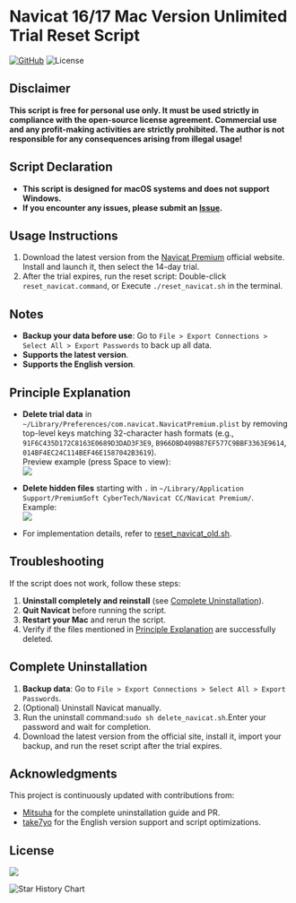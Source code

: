 # Navicat 16/17 Mac Version Unlimited Trial Reset Script

<!-- @import "[TOC]" {cmd="toc" depthFrom=1 depthTo=6 orderedList=false} -->

[![GitHub](https://img.shields.io/github/stars/yhan219/navicat_reset_mac.svg?style=social&label=Stars)](https://github.com/yhan219/navicat_reset_mac)
![License](https://img.shields.io/badge/License-LGPL-blue.svg)

## Disclaimer

**This script is free for personal use only. It must be used strictly in compliance with the open-source license agreement. Commercial use and any profit-making activities are strictly prohibited. The author is not responsible for any consequences arising from illegal usage!**

## Script Declaration

- **This script is designed for macOS systems and does not support Windows.**
- **If you encounter any issues, please submit an [Issue](https://github.com/yhan219/navicat_reset_mac/issues).**

## Usage Instructions

1. Download the latest version from the [Navicat Premium](https://www.navicat.com.cn/download/navicat-premium) official website. Install and launch it, then select the 14-day trial.
2. After the trial expires, run the reset script: Double-click `reset_navicat.command`, or Execute `./reset_navicat.sh` in the terminal.

## Notes

- **Backup your data before use**: Go to `File > Export Connections > Select All > Export Passwords` to back up all data.
- **Supports the latest version**.
- **Supports the English version**.

## Principle Explanation

- **Delete trial data** in `~/Library/Preferences/com.navicat.NavicatPremium.plist` by removing top-level keys matching 32-character hash formats (e.g., `91F6C435D172C8163E0689D3DAD3F3E9`, `B966DBD409B87EF577C9BBF3363E9614`, `014BF4EC24C114BEF46E1587042B3619`).  
  Preview example (press Space to view):  
  ![](image/img1.png)

- **Delete hidden files** starting with `.` in `~/Library/Application Support/PremiumSoft CyberTech/Navicat CC/Navicat Premium/`.  
  Example:  
  ![](image/img.png)

- For implementation details, refer to [reset_navicat_old.sh](reset_navicat_old.sh).

## Troubleshooting

If the script does not work, follow these steps:

1. **Uninstall completely and reinstall** (see [Complete Uninstallation](#complete-uninstallation)).
2. **Quit Navicat** before running the script.
3. **Restart your Mac** and rerun the script.
4. Verify if the files mentioned in [Principle Explanation](#principle-explanation) are successfully deleted.

## Complete Uninstallation

1. **Backup data**: Go to `File > Export Connections > Select All > Export Passwords`.
2. (Optional) Uninstall Navicat manually.
3. Run the uninstall command:`sudo sh delete_navicat.sh`.Enter your password and wait for completion.
4. Download the latest version from the official site, install it, import your backup, and run the reset script after the trial expires.

## Acknowledgments
This project is continuously updated with contributions from:

- [Mitsuha](https://github.com/yhan219/navicat_reset_mac/issues/31) for the complete uninstallation guide and PR.
- [take7yo](https://github.com/yhan219/navicat_reset_mac/issues/34) for the English version support and script optimizations.

## License

![](image/LGPL.svg)

<picture>
  <source
    media="(prefers-color-scheme: dark)"
    srcset="
      https://api.star-history.com/svg?repos=yhan219/navicat_reset_mac&type=Date&theme=dark
    "
  />
  <source
    media="(prefers-color-scheme: light)"
    srcset="
      https://api.star-history.com/svg?repos=yhan219/navicat_reset_mac&type=Date
    "
  />
  <img
    alt="Star History Chart"
    src="https://api.star-history.com/svg?repos=yhan219/navicat_reset_mac&type=Date"
  />
</picture>
